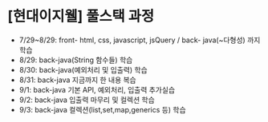 # [현대이지웰] 풀스택 과정
* 7/29~8/29: front- html, css, javascript, jsQuery / back- java(~다형성) 까지 학습
* 8/29: back-java(String 함수들) 학습
* 8/30: back-java(예외처리 및 입출력) 학습
* 8/31: back-java 지금까지 한 내용 복습
* 9/1: back-java 기본 API, 예외처리, 입출력 추가실습
* 9/2: back-java 입출력 마무리 및 컬렉션 학습
* 9/3: back-java 컬렉션(list,set,map,generics 등) 학습
